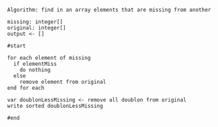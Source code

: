     Algorithm: find in an array elements that are missing from another

    missing: integer[]
    original: integer[]
    output <- []

    #start

    for each element of missing
      if elementMiss
        do nothing
      else
        remove element from original
    end for each

    var doublonLessMissing <- remove all doublon from original
    write sorted doublonLessMissing

    #end
